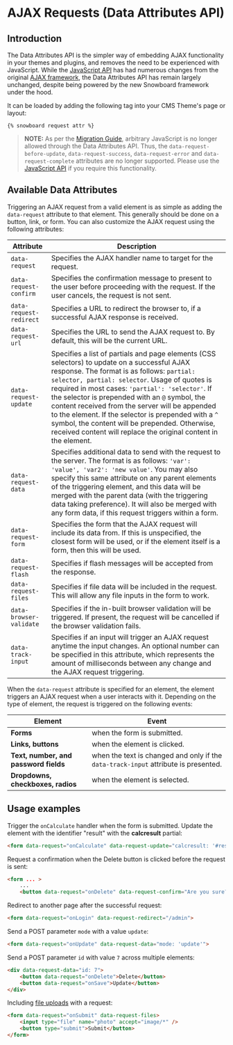 # AJAX Requests (Data Attributes API)

## Introduction

The Data Attributes API is the simpler way of embedding AJAX functionality in your themes and plugins, and removes the need to be experienced with JavaScript. While the [JavaScript API](../snowboard/request.md) has had numerous changes from the original [AJAX framework](../ajax/introduction.md), the Data Attributes API has remain largely unchanged, despite being powered by the new Snowboard framework under the hood.

It can be loaded by adding the following tag into your CMS Theme's page or layout:

```twig
{% snowboard request attr %}
```

> **NOTE:** As per the [Migration Guide](../snowboard/migration-guide.md), arbitrary JavaScript is no longer allowed through the Data Attributes API. Thus, the `data-request-before-update`, `data-request-success`, `data-request-error` and `data-request-complete` attributes are no longer supported. Please use the [JavaScript API](../snowboard/request.md) if you require this functionality.

## Available Data Attributes

Triggering an AJAX request from a valid element is as simple as adding the `data-request` attribute to that element. This generally should be done on a button, link, or form. You can also customize the AJAX request using the following attributes:

Attribute | Description
--------- | -----------
`data-request` | Specifies the AJAX handler name to target for the request.
`data-request-confirm` | Specifies the confirmation message to present to the user before proceeding with the request. If the user cancels, the request is not sent.
`data-request-redirect` | Specifies a URL to redirect the browser to, if a successful AJAX response is received.
`data-request-url` | Specifies the URL to send the AJAX request to. By default, this will be the current URL.
`data-request-update` | Specifies a list of partials and page elements (CSS selectors) to update on a successful AJAX response. The format is as follows: `partial: selector, partial: selector`. Usage of quotes is required in most cases: `'partial': 'selector'`. If the selector is prepended with an `@` symbol, the content received from the server will be appended to the element. If the selector is prepended with a `^` symbol, the content will be prepended. Otherwise, received content will replace the original content in the element.
`data-request-data` | Specifies additional data to send with the request to the server. The format is as follows: `'var': 'value', 'var2': 'new value'`. You may also specify this same attribute on any parent elements of the triggering element, and this data will be merged with the parent data (with the triggering data taking preference). It will also be merged with any form data, if this request triggers within a form.
`data-request-form` | Specifies the form that the AJAX request will include its data from. If this is unspecified, the closest form will be used, or if the element itself is a form, then this will be used.
`data-request-flash` | Specifies if flash messages will be accepted from the response.
`data-request-files` | Specifies if file data will be included in the request. This will allow any file inputs in the form to work.
`data-browser-validate` | Specifies if the in-built browser validation will be triggered. If present, the request will be cancelled if the browser validation fails.
`data-track-input` | Specifies if an input will trigger an AJAX request anytime the input changes. An optional number can be specified in this attribute, which represents the amount of milliseconds between any change and the AJAX request triggering.


When the `data-request` attribute is specified for an element, the element triggers an AJAX request when a user interacts with it. Depending on the type of element, the request is triggered on the following events:

Element | Event
------------- | -------------
**Forms** | when the form is submitted.
**Links, buttons** | when the element is clicked.
**Text, number, and password fields** | when the text is changed and only if the `data-track-input` attribute is presented.
**Dropdowns, checkboxes, radios** | when the element is selected.

## Usage examples

Trigger the `onCalculate` handler when the form is submitted. Update the element with the identifier "result" with the **calcresult** partial:

```html
<form data-request="onCalculate" data-request-update="calcresult: '#result'">
```

Request a confirmation when the Delete button is clicked before the request is sent:

```html
<form ... >
    ...
    <button data-request="onDelete" data-request-confirm="Are you sure?">Delete</button>
```

Redirect to another page after the successful request:

```html
<form data-request="onLogin" data-request-redirect="/admin">
```

Send a POST parameter `mode` with a value `update`:

```html
<form data-request="onUpdate" data-request-data="mode: 'update'">
```

Send a POST parameter `id` with value `7` across multiple elements:

```html
<div data-request-data="id: 7">
    <button data-request="onDelete">Delete</button>
    <button data-request="onSave">Update</button>
</div>
```

Including [file uploads](../services/request-input.md#files) with a request:

```html
<form data-request="onSubmit" data-request-files>
    <input type="file" name="photo" accept="image/*" />
    <button type="submit">Submit</button>
</form>
```
